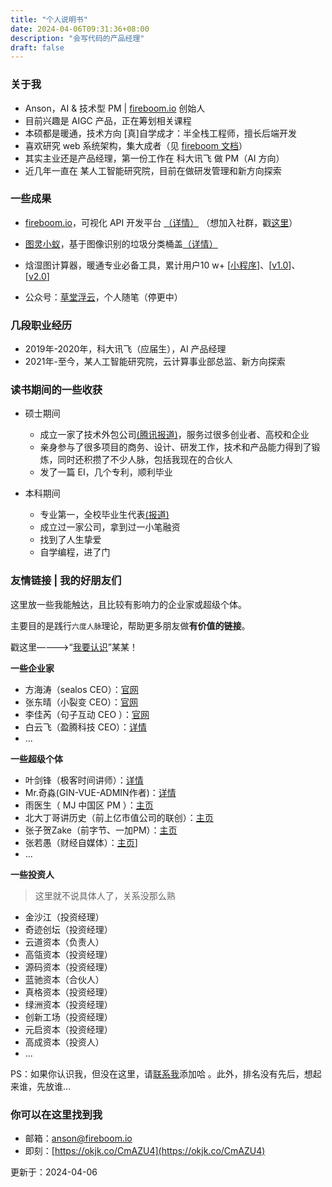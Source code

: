```yaml
---
title: "个人说明书"
date: 2024-04-06T09:31:36+08:00
description: "会写代码的产品经理"
draft: false
---
```


### 关于我

- Anson，AI & 技术型 PM | [fireboom.io](https://fireboom.io) 创始人
- 目前兴趣是 AIGC 产品，正在筹划相关课程
- 本硕都是暖通，技术方向 [真]自学成才：半全栈工程师，擅长后端开发
- 喜欢研究 web 系统架构，集大成者（见 [fireboom 文档](https://docs.fireboom.io/)）
- 其实主业还是产品经理，第一份工作在 科大讯飞 做 PM（AI 方向）
- 近几年一直在 某人工智能研究院，目前在做研发管理和新方向探索


### 一些成果

- [fireboom.io](https://fireboom.io)，可视化 API 开发平台 [（详情）](https://mp.weixin.qq.com/s/6hw11quGRm8cZbVnNaFcZw) （想加入社群，戳[这里](https://okjk.co/CmAZU4)）

- [图灵小蚁](https://m2.nbs.cn/video/413549.html?id=413549&mid=4)，基于图像识别的垃圾分类桶盖[（详情）](https://mp.weixin.qq.com/s/4uXFe3R6RQhHyh1foynsOA)

- 焓湿图计算器，暖通专业必备工具，累计用户10 w+ [[小程序](https://mp.weixin.qq.com/s/fjv1812BgY4dXUN4qg7NCw)]、[[v1.0](https://hanshitu.pages.dev/)]、 [[v2.0](https://hanshitu2.pages.dev/)]
- 公众号：[草堂浮云](https://mp.weixin.qq.com/mp/profile_ext?action=home&__biz=MzIyNzY2NDI2OQ==&mid=2247483972&idx=1&sn=e5ddd060d52848e58bdfe5c1a6340382==&scene=117#wechat_redirect)，个人随笔（停更中）

### 几段职业经历

- 2019年-2020年，科大讯飞（应届生），AI 产品经理
- 2021年-至今，某人工智能研究院，云计算事业部总监、新方向探索

### 读书期间的一些收获

- 硕士期间
    - 成立一家了技术外包公司[(腾讯报道)](https://mp.weixin.qq.com/s/Wm7kjIzoCS3tlLmsJwu5BQ)，服务过很多创业者、高校和企业
    - 亲身参与了很多项目的商务、设计、研发工作，技术和产品能力得到了锻炼，同时还积攒了不少人脉，包括我现在的合伙人
    - 发了一篇 EI，几个专利，顺利毕业


- 本科期间
    - 专业第一，全校毕业生代表[(报道)](https://mp.weixin.qq.com/s/RsLpUj9uZhPKNUSOELo_ng)
    - 成立过一家公司，拿到过一小笔融资
    - 找到了人生挚爱
    - 自学编程，进了门

### 友情链接 | 我的好朋友们

这里放一些我能触达，且比较有影响力的企业家或超级个体。

主要目的是践行`六度人脉`理论，帮助更多朋友做**有价值的链接**。

戳这里————>“[我要认识](https://okjk.co/CmAZU4)”某某！

**一些企业家**

- 方海涛（sealos CEO）：[官网](https://sealos.io/)
- 张东晴（小裂变 CEO）：[官网](https://www.xiaoliebian.com/)
- 李佳芮（句子互动 CEO ）：[官网](https://juzibot.com/)
- 白云飞（盈腾科技 CEO）：[详情](https://c8xa9g10gh.feishu.cn/docx/PbGkdX4YVoO02mxYlYKcbgASnSg)
- ...


**一些超级个体**

- 叶剑锋（极客时间讲师）：[详情](https://time.geekbang.org/column/intro/100090601)
- Mr.奇淼(GIN-VUE-ADMIN作者)：[详情](https://www.gin-vue-admin.com/)
- 雨医生（ MJ 中国区 PM ）：[主页](https://okjk.co/fzW5oG)
- 北大丁哥讲历史（前上亿市值公司的联创）：[主页](https://space.bilibili.com/519715497)
- 张子贺Zake（前字节、一加PM）：[主页](https://space.bilibili.com/89944567)
- 张若愚（财经自媒体）：[主页](https://mp.weixin.qq.com/s/99aPe1kQLH0nP4n1-MpMGA)]
- ...

**一些投资人**

> 这里就不说具体人了，关系没那么熟

- 金沙江（投资经理）
- 奇迹创坛（投资经理）
- 云道资本（负责人）
- 高瓴资本（投资经理）
- 源码资本（投资经理）
- 蓝驰资本（合伙人）
- 真格资本（投资经理）
- 绿洲资本（投资经理）
- 创新工场（投资经理）
- 元启资本（投资经理）
- 高成资本（投资人）
- ...

PS：如果你认识我，但没在这里，请[联系我](https://okjk.co/CmAZU4)添加哈 。此外，排名没有先后，想起来谁，先放谁...

### 你可以在这里找到我

- 邮箱：[anson@fireboom.io](mailto:anson@fireboom.io)
- 即刻：[https://okjk.co/CmAZU4](https://okjk.co/CmAZU4)


更新于：2024-04-06